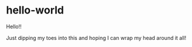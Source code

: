 # hello-world

Hello!!

Just dipping my toes into this and hoping I can wrap my head around it all!

